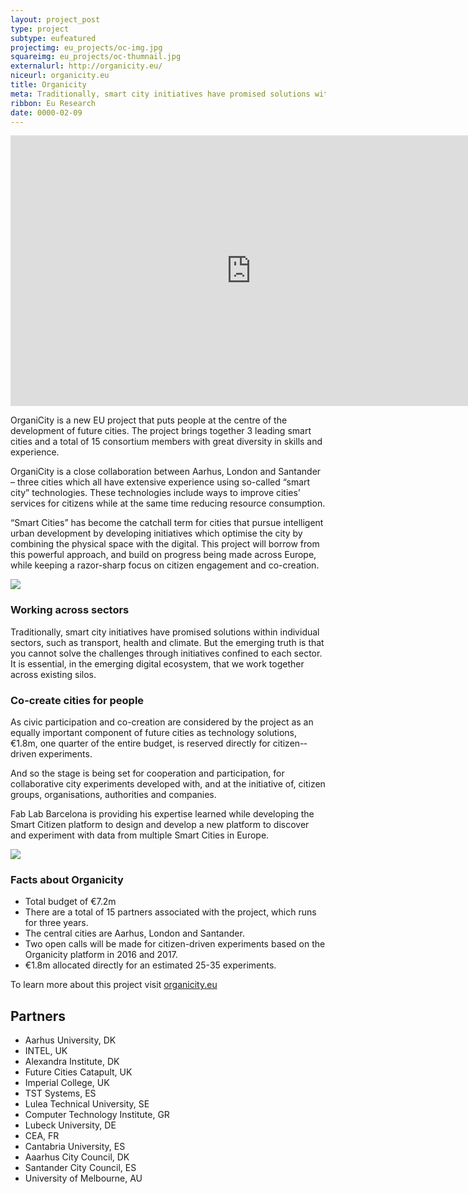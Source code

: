 ```yaml
---
layout: project_post
type: project
subtype: eufeatured
projectimg: eu_projects/oc-img.jpg
squareimg: eu_projects/oc-thumnail.jpg
externalurl: http://organicity.eu/
niceurl: organicity.eu
title: Organicity
meta: Traditionally, smart city initiatives have promised solutions within individual sectors, such as transport, health and climate. But the emerging truth is that you cannot solve the challenges through initiatives confined to each sector. Organicity develops and tests new tools that support a new generation city technologies focused on citizen engagement and co-­creation. 
ribbon: Eu Research
date: 0000-02-09
---
```


<iframe src="https://player.vimeo.com/video/132424678?color=55da3d&title=0&byline=0&portrait=0" width="770" height="433" frameborder="0" webkitallowfullscreen mozallowfullscreen allowfullscreen></iframe>

OrganiCity is a new EU project that puts people at the centre of the development of future cities. The project brings together 3 leading smart cities and a total of 15 consortium members with great diversity in skills and experience.

OrganiCity is a close collaboration between Aarhus, London and Santander – three cities which all have extensive experience using so-called “smart city” technologies. These technologies include ways to improve cities’ services for citizens while at the same time reducing resource consumption.

“Smart Cities” has become the catchall term for cities that pursue intelligent urban development by developing initiatives which optimise the city by combining the physical space with the digital. This project will borrow from this powerful approach, and build on progress being made across Europe, while keeping a razor-­sharp focus on citizen engagement and co-­creation.

<img src="{{site.baseurl}}{{ site.url }}/img/projects/eu_projects/oc-img.jpg">

### Working across sectors

Traditionally, smart city initiatives have promised solutions within individual sectors, such as transport, health and climate. But the emerging truth is that you cannot solve the challenges through initiatives confined to each sector. It is essential, in the emerging digital ecosystem, that we work together across existing silos.

### Co-create cities for people

As civic participation and co­-creation are considered by the project as an equally important component of future cities as technology solutions, €1.8m, one quarter of the entire budget, is reserved directly for citizen-­driven experiments.

And so the stage is being set for cooperation and participation, for collaborative city experiments developed with, and at the initiative of, citizen groups, organisations, authorities and companies.

Fab Lab Barcelona is providing his expertise learned while developing the Smart Citizen platform to design and develop a new platform to discover and experiment with data from multiple Smart Cities in Europe.

<img src="{{site.baseurl}}{{ site.url }}/img/projects/eu_projects/oc-screen.png">

### Facts about Organicity

* Total budget of €7.2m
* There are a total of 15 partners associated with the project, which runs for three years.
* The central cities are Aarhus, London and Santander.
* Two open calls will be made for citizen­-driven experiments based on the Organicity platform in 2016 and 2017.
* €1.8m allocated directly for an estimated 25-­35 experiments.

To learn more about this project visit [organicity.eu](http://organicity.eu/)

## Partners

* Aarhus University, DK
* INTEL, UK
* Alexandra Institute, DK
* Future Cities Catapult, UK
* Imperial College, UK
* TST Systems, ES
* Lulea Technical University, SE
* Computer Technology Institute, GR
* Lubeck University, DE
* CEA, FR
* Cantabria University, ES
* Aaarhus City Council, DK
* Santander City Council, ES
* University of Melbourne, AU
